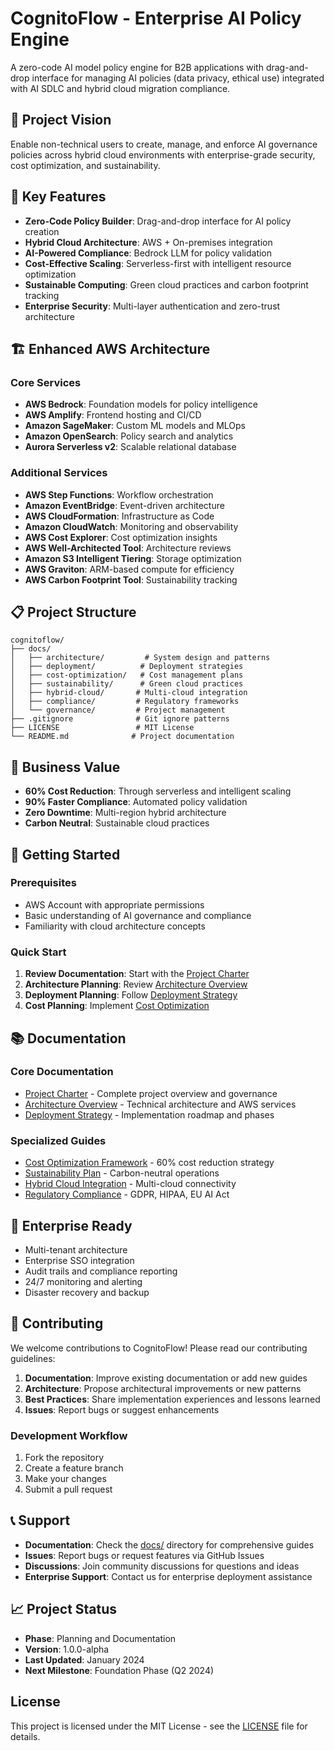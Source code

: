 # CognitoFlow - Enterprise AI Policy Engine

A zero-code AI model policy engine for B2B applications with drag-and-drop interface for managing AI policies (data privacy, ethical use) integrated with AI SDLC and hybrid cloud migration compliance.

## 🎯 Project Vision
Enable non-technical users to create, manage, and enforce AI governance policies across hybrid cloud environments with enterprise-grade security, cost optimization, and sustainability.

## 🚀 Key Features
- **Zero-Code Policy Builder**: Drag-and-drop interface for AI policy creation
- **Hybrid Cloud Architecture**: AWS + On-premises integration
- **AI-Powered Compliance**: Bedrock LLM for policy validation
- **Cost-Effective Scaling**: Serverless-first with intelligent resource optimization
- **Sustainable Computing**: Green cloud practices and carbon footprint tracking
- **Enterprise Security**: Multi-layer authentication and zero-trust architecture

## 🏗️ Enhanced AWS Architecture

### Core Services
- **AWS Bedrock**: Foundation models for policy intelligence
- **AWS Amplify**: Frontend hosting and CI/CD
- **Amazon SageMaker**: Custom ML models and MLOps
- **Amazon OpenSearch**: Policy search and analytics
- **Aurora Serverless v2**: Scalable relational database

### Additional Services
- **AWS Step Functions**: Workflow orchestration
- **Amazon EventBridge**: Event-driven architecture
- **AWS CloudFormation**: Infrastructure as Code
- **Amazon CloudWatch**: Monitoring and observability
- **AWS Cost Explorer**: Cost optimization insights
- **AWS Well-Architected Tool**: Architecture reviews
- **Amazon S3 Intelligent Tiering**: Storage optimization
- **AWS Graviton**: ARM-based compute for efficiency
- **AWS Carbon Footprint Tool**: Sustainability tracking

## 📋 Project Structure

```
cognitoflow/
├── docs/
│   ├── architecture/         # System design and patterns
│   ├── deployment/          # Deployment strategies  
│   ├── cost-optimization/   # Cost management plans
│   ├── sustainability/      # Green cloud practices
│   ├── hybrid-cloud/       # Multi-cloud integration
│   ├── compliance/         # Regulatory frameworks
│   └── governance/         # Project management
├── .gitignore              # Git ignore patterns
├── LICENSE                 # MIT License
└── README.md              # Project documentation
```

## 🎯 Business Value
- **60% Cost Reduction**: Through serverless and intelligent scaling
- **90% Faster Compliance**: Automated policy validation
- **Zero Downtime**: Multi-region hybrid architecture
- **Carbon Neutral**: Sustainable cloud practices

## 🚀 Getting Started

### Prerequisites
- AWS Account with appropriate permissions
- Basic understanding of AI governance and compliance
- Familiarity with cloud architecture concepts

### Quick Start
1. **Review Documentation**: Start with the [Project Charter](docs/governance/project-charter.md)
2. **Architecture Planning**: Review [Architecture Overview](docs/architecture/overview.md)
3. **Deployment Planning**: Follow [Deployment Strategy](docs/deployment/strategy.md)
4. **Cost Planning**: Implement [Cost Optimization](docs/cost-optimization/framework.md)

## 📚 Documentation

### Core Documentation
- [Project Charter](docs/governance/project-charter.md) - Complete project overview and governance
- [Architecture Overview](docs/architecture/overview.md) - Technical architecture and AWS services
- [Deployment Strategy](docs/deployment/strategy.md) - Implementation roadmap and phases

### Specialized Guides
- [Cost Optimization Framework](docs/cost-optimization/framework.md) - 60% cost reduction strategy
- [Sustainability Plan](docs/sustainability/green-cloud.md) - Carbon-neutral operations
- [Hybrid Cloud Integration](docs/hybrid-cloud/integration.md) - Multi-cloud connectivity
- [Regulatory Compliance](docs/compliance/regulatory-framework.md) - GDPR, HIPAA, EU AI Act

## 🏢 Enterprise Ready
- Multi-tenant architecture
- Enterprise SSO integration  
- Audit trails and compliance reporting
- 24/7 monitoring and alerting
- Disaster recovery and backup

## 🤝 Contributing

We welcome contributions to CognitoFlow! Please read our contributing guidelines:

1. **Documentation**: Improve existing documentation or add new guides
2. **Architecture**: Propose architectural improvements or new patterns
3. **Best Practices**: Share implementation experiences and lessons learned
4. **Issues**: Report bugs or suggest enhancements

### Development Workflow
1. Fork the repository
2. Create a feature branch
3. Make your changes
4. Submit a pull request

## 📞 Support

- **Documentation**: Check the [docs/](docs/) directory for comprehensive guides
- **Issues**: Report bugs or request features via GitHub Issues
- **Discussions**: Join community discussions for questions and ideas
- **Enterprise Support**: Contact us for enterprise deployment assistance

## 📈 Project Status

- **Phase**: Planning and Documentation
- **Version**: 1.0.0-alpha
- **Last Updated**: January 2024
- **Next Milestone**: Foundation Phase (Q2 2024)

## License

This project is licensed under the MIT License - see the [LICENSE](LICENSE) file for details.